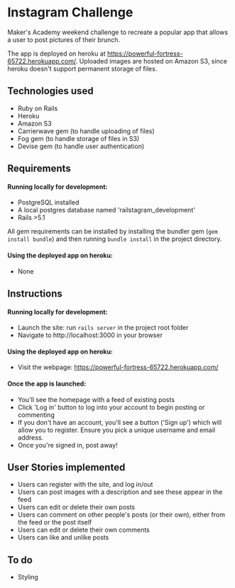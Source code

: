 Instagram Challenge
==================

Maker's Academy weekend challenge to recreate a popular app that allows a user to post pictures of their brunch.

The app is deployed on heroku at https://powerful-fortress-65722.herokuapp.com/.
Uploaded images are hosted on Amazon S3, since heroku doesn't support permanent storage of files.


Technologies used
-------

- Ruby on Rails
- Heroku
- Amazon S3
- Carrierwave gem (to handle uploading of files)
- Fog gem (to handle storage of files in S3)
- Devise gem (to handle user authentication)


Requirements 
-------

#### Running locally for development:

+ PostgreSQL installed
+ A local postgres database named 'railstagram_development'
+ Rails >5.1

All gem requirements can be installed by installing the bundler gem (`gem install bundle`) and then running `bundle install` in the project directory.

#### Using the deployed app on heroku: 
+ None


Instructions
-------

#### Running locally for development:

- Launch the site: run `rails server` in the project root folder
- Navigate to  http://localhost:3000 in your browser

#### Using the deployed app on heroku: 

+ Visit the webpage: https://powerful-fortress-65722.herokuapp.com/

#### Once the app is launched:

+ You'll see the homepage with a feed of existing posts
+ Click 'Log in' button to log into your account to begin posting or commenting 
+ If you don't have an account, you'll see a button ('Sign up') which will allow you to register. Ensure you pick a unique username and email address.
+ Once you're signed in, post away!


User Stories implemented
-------

- Users can register with the site, and log in/out
- Users can post images with a description and see these appear in the feed
- Users can edit or delete their own posts
- Users can comment on other people's posts (or their own), either from the feed or the post itself
- Users can edit or delete their own comments
- Users can like and unlike posts


To do
-------

- Styling
